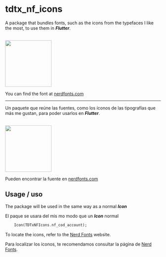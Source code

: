 # tdtx_nf_icons 

A package that bundles fonts, such as the icons from the typefaces I like the most, to use them in ***Flutter***.

<br>
<img src="https://www.nerdfonts.com/assets/img/nerd-fonts-logo.svg" width="150px" />


You can find the font at [nerdfonts.com](https://www.nerdfonts.com)


---
Un paquete que reúne las fuentes, como los íconos de las tipografías que más me gustan, para poder usarlos en ***Flutter***.

<br>
<img src="https://www.nerdfonts.com/assets/img/nerd-fonts-logo.svg" width="150px" />


Pueden encontrar la fuente en [nerdfonts.com](https://www.nerdfonts.com)

## Usage / uso 

The package will be used in the same way as a normal ***Icon***

El paque se usara del mis mo modo que un ***Icon*** normal

```dart
    Icon(TDTxNFIcons.nf_cod_account);
```

To locate the icons, refer to the [Nerd Fonts](https://www.nerdfonts.com/cheat-sheet) website.

Para localizar los íconos, te recomendamos consultar la página de [Nerd Fonts](https://www.nerdfonts.com/cheat-sheet).

